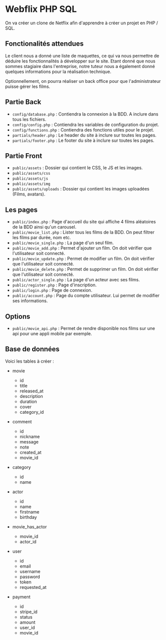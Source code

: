 # Webflix PHP SQL

On va créer un clone de Netflix afin d'apprendre à créer un projet en PHP / SQL.

## Fonctionalités attendues

Le client nous a donné une liste de maquettes, ce qui va nous permettre de déduire les fonctionnalités à développer sur le site. Etant donné que nous sommes stagiaire dans l'entreprise, notre tuteur nous a également donné quelques informations pour la réalisation technique.

Optionnellement, on pourra réaliser un back office pour que l'administrateur puisse gérer les films.

## Partie Back

- `config/database.php` : Contiendra la connexion à la BDD. A inclure dans tous les fichiers.
- `config/config.php` : Contiendra les variables de configuration du projet.
- `config/functions.php` : Contiendra des fonctions utiles pour le projet.
- `partials/header.php` : Le header du site à inclure sur toutes les pages.
- `partials/footer.php` : Le footer du site à inclure sur toutes les pages.

## Partie Front

- `public/assets` : Dossier qui contient le CSS, le JS et les images.
- `public/assets/css`
- `public/assets/js`
- `public/assets/img`
- `public/assets/uploads` : Dossier qui contient les images uploadées (Films, avatars).

## Les pages

- `public/index.php` : Page d'accueil du site qui affiche 4 films aléatoires de la BDD ainsi qu'un carousel.
- `public/movie_list.php` : Lister tous les films de la BDD. On peut filtrer les films par durée, nom etc.
- `public/movie_single.php` : La page d'un seul film.
- `public/movie_add.php` : Permet d'ajouter un film. On doit vérifier que l'utilisateur soit connecté.
- `public/movie_update.php` : Permet de modifier un film. On doit vérifier que l'utilisateur soit connecté.
- `public/movie_delete.php` : Permet de supprimer un film. On doit vérifier que l'utilisateur soit connecté.
- `public/actor_single.php` : La page d'un acteur avec ses films.
- `public/register.php` : Page d'inscription.
- `public/login.php` : Page de connexion.
- `public/account.php` : Page du compte utilisateur. Lui permet de modifier ses informations.

## Options

- `public/movie_api.php` : Permet de rendre disponible nos films sur une api pour une appli mobile par exemple.

## Base de données

Voici les tables à créer :

- movie
    - id
    - title
    - released_at
    - description
    - duration
    - cover
    - category_id

- comment
    - id
    - nickname
    - message
    - note
    - created_at
    - movie_id

- category
    - id
    - name

- actor
    - id
    - name
    - firstname
    - birthday

- movie_has_actor
    - movie_id
    - actor_id

- user
    - id
    - email
    - username
    - password
    - token
    - requested_at

- payment
    - id
    - stripe_id
    - status
    - amount
    - user_id
    - movie_id
